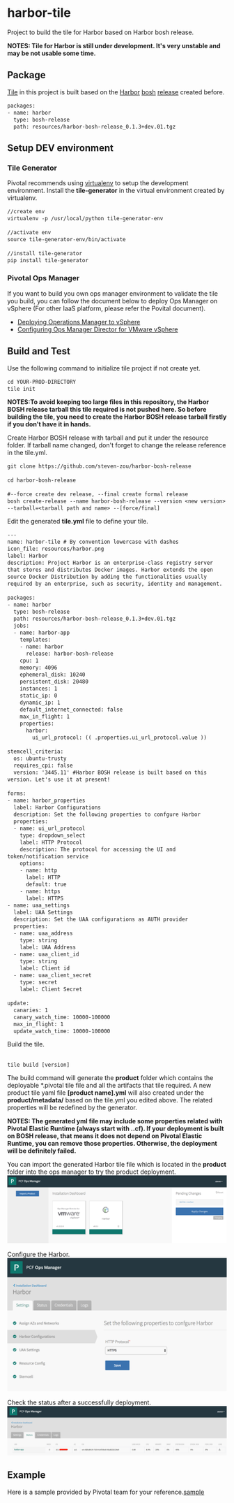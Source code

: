 # harbor-tile
Project to build the tile for Harbor based on Harbor bosh release.

**NOTES: Tile for Harbor is still under development. It's very unstable and may be not usable some time.**

## Package
[Tile](https://docs.pivotal.io/tiledev/tile-structure.html) in this project is built based on the [Harbor](https://github.com/vmware/harbor) [bosh](https://bosh.io) [release](https://github.com/steven-zou/harbor-bosh-release) created before.

```
packages:
- name: harbor
  type: bosh-release
  path: resources/harbor-bosh-release_0.1.3+dev.01.tgz
```

## Setup DEV environment
### Tile Generator
Pivotal recommends using [virtualenv](https://virtualenv.pypa.io/en/stable/) to setup the development environment. Install the **tile-generator** in the virtual environment created by virtualenv.
```
//create env
virtualenv -p /usr/local/python tile-generator-env

//activate env
source tile-generator-env/bin/activate

//install tile-generator
pip install tile-generator
```

### Pivotal Ops Manager
If you want to build you own ops manager environment to validate the tile you build, you can follow the document below to deploy Ops Manager on vSphere (For other IaaS platform, please refer the Povital document).

* [Deploying Operations Manager to vSphere](http://docs.pivotal.io/pivotalcf/1-12/customizing/deploying-vm.html)
* [Configuring Ops Manager Director for VMware vSphere](http://docs.pivotal.io/pivotalcf/1-12/customizing/vsphere-config.html)

## Build and Test
Use the following command to initialize tile project if not create yet.
```
cd YOUR-PROD-DIRECTORY
tile init

```

**NOTES:To avoid keeping too large files in this repository, the Harbor BOSH release tarball this tile required is not pushed here. So before building the tile, you need to create the Harbor BOSH release tarball firstly if you don't have it in hands.**

Create Harbor BOSH release with tarball and put it under the resource folder. If tarball name changed, don't forget to change the release reference in the tile.yml.
```
git clone https://github.com/steven-zou/harbor-bosh-release

cd harbor-bosh-release

#--force create dev release, --final create formal release
bosh create-release --name harbor-bosh-release --version <new version> --tarball=<tarball path and name> --[force/final]

```

Edit the generated **tile.yml** file to define your tile.
```
---
name: harbor-tile # By convention lowercase with dashes
icon_file: resources/harbor.png
label: Harbor
description: Project Harbor is an enterprise-class registry server that stores and distributes Docker images. Harbor extends the open source Docker Distribution by adding the functionalities usually required by an enterprise, such as security, identity and management.

packages:
- name: harbor
  type: bosh-release
  path: resources/harbor-bosh-release_0.1.3+dev.01.tgz
  jobs:
  - name: harbor-app
    templates:
    - name: harbor
      release: harbor-bosh-release
    cpu: 1
    memory: 4096
    ephemeral_disk: 10240
    persistent_disk: 20480
    instances: 1
    static_ip: 0
    dynamic_ip: 1
    default_internet_connected: false
    max_in_flight: 1
    properties:
      harbor:
        ui_url_protocol: (( .properties.ui_url_protocol.value ))

stemcell_criteria:
  os: ubuntu-trusty
  requires_cpi: false
  version: '3445.11' #Harbor BOSH release is built based on this version. Let's use it at present!

forms:
- name: harbor_properties
  label: Harbor Configurations
  description: Set the following properties to confgure Harbor
  properties:
  - name: ui_url_protocol
    type: dropdown_select
    label: HTTP Protocol
    description: The protocol for accessing the UI and token/notification service
    options:
    - name: http
      label: HTTP
      default: true
    - name: https
      label: HTTPS
- name: uaa_settings
  label: UAA Settings
  description: Set the UAA configurations as AUTH provider
  properties:
  - name: uaa_address
    type: string
    label: UAA Address
  - name: uaa_client_id
    type: string
    label: Client id
  - name: uaa_client_secret
    type: secret
    label: Client Secret

update:
  canaries: 1
  canary_watch_time: 10000-100000
  max_in_flight: 1
  update_watch_time: 10000-100000

```

Build the tile.
```

tile build [version]

```
The build command will generate the **product** folder which contains the deployable *.pivotal tile file and all the artifacts that tile required. A new product tile yaml file **[product name].yml** will also created under the **product/metadata/** based on the tile.yml you edited above. The related properties will be redefined by the generator.

**NOTES: The generated yml file may include some properties related with Pivotal Elastic Runtime (always start with ..cf). If your deployment is built on BOSH release, that means it does not depend on Pivotal Elastic Runtime, you can remove those properties. Otherwise, the deployment will be definitely failed.**

You can import the generated Harbor tile file which is located in the **product** folder into the ops manager to try the product deployment.
![import product](resources/ops-manager.png)

Configure the Harbor.
![import product](resources/config.png)

Check the status after a successfully deployment.
![import product](resources/status_check.png)

## Example
Here is a sample provided by Pivotal team for your reference.[sample](https://github.com/cf-platform-eng/tile-generator/tree/master/sample)